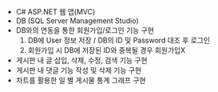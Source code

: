 - C# ASP.NET 웹 앱(MVC)
- DB (SQL Server Management Studio)
- DB와의 연동을 통한 회원가입/로그인 기능 구현
   1) DB에 User 정보 저장 / DB의 ID 및 Password 대조 후 로그인
   2) 회원가입 시 DB에 저장된 ID와 중복될 경우 회원가입X
- 게시판 내 글 삽입, 삭제, 수정, 검색 기능 구현
- 게시판 내 댓글 기능 작성 및 삭제 기능 구현
- 차트를 활용한 일 별 게시물 통계 그래프 구현
